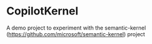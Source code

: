 # CopilotKernel
A demo project to experiment with the semantic-kernel (https://github.com/microsoft/semantic-kernel) project
